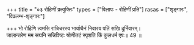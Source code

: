 +++
title = "०३ रोहिणीं प्रत्युक्तिः"
types = ["विलापः - रोहिणीं प्रति"]
rasas = ["शृङ्गारः", "विप्रलम्भ-शृङ्गारः"]

+++
भो रोहिणि त्वमसि रात्रिचरस्य भार्याथैनं निवारय पतिं सखि दुर्निवारम्।  
जालान्तरेण मम सद्मनि सन्निविष्टः श्रोणीतटं स्पृशति किं कुलधर्म एषः॥ 49 ॥  